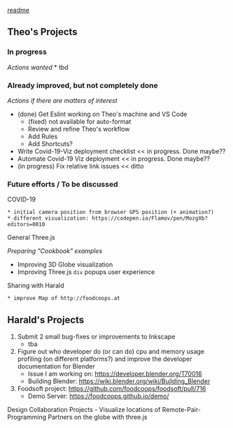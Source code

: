 [readme](#README.md)

## Theo's Projects

### In progress

_Actions wanted_
    * tbd


### Already improved, but not completely done

_Actions if there are matters of interest_

* (done) Get Eslint working on Theo's machine and VS Code
    * (fixed) not available for auto-format
    * Review and refine Theo's workflow
    * Add Rules
    * Add Shortcuts?
* Write Covid-19-Viz deployment checklist << in progress. Done maybe??
* Automate Covid-19 Viz deployment << in progress. Done maybe??
* (in progress) Fix relative link issues << ditto


### Future efforts / To be discussed

COVID-19

	* initial camera position from browser GPS position (+ animation?)
	* different visualization: https://codepen.io/Flamov/pen/MozgXb?editors=0010

General Three.js

_Preparing "Cookbook" examples_

* Improving 3D Globe visualization
* Improving Three.js ```div``` popups user experience


Sharing with Harald

	* improve Map of http://foodcoops.at



## Harald's Projects

1. Submit 2 small bug-fixes or improvements to Inkscape
    - tba
1. Figure out who developer do (or can do) cpu and memory usage profiling (on different platforms?) and improve the developer documentation for Blender
    - Issue I am working on: https://developer.blender.org/T70016
    - Building Blender: https://wiki.blender.org/wiki/Building_Blender
1. Foodsoft project: https://github.com/foodcoops/foodsoft/pull/716
    - Demo Server: https://foodcoops.github.io/demo/

Design Collaboration Projects
    - Visualize locations of Remote-Pair-Programming Partners on the globe with three.js
